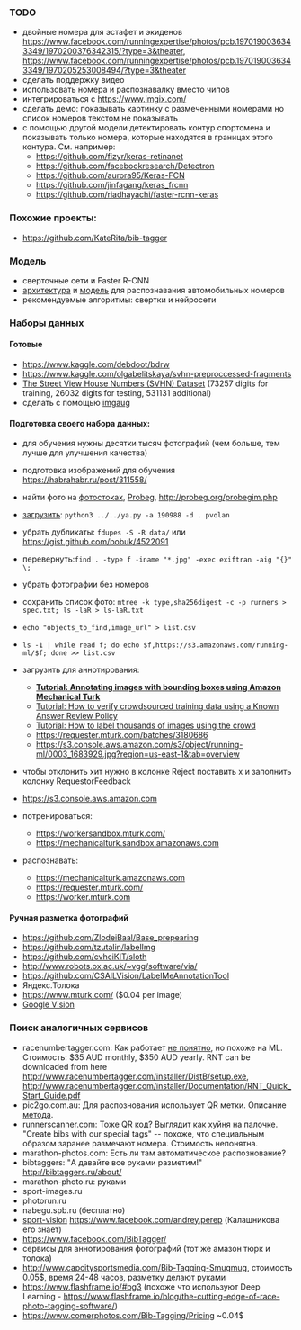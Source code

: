 ### TODO

- двойные номера для эстафет и экиденов https://www.facebook.com/runningexpertise/photos/pcb.1970190036343349/1970200376342315/?type=3&theater, https://www.facebook.com/runningexpertise/photos/pcb.1970190036343349/1970205253008494/?type=3&theater
- сделать поддержку видео
- использовать номера и распознавалку вместо чипов
- интегрироваться с https://www.imgix.com/
- сделать демо: показывать картинку с размеченными номерами но список номеров текстом не показывать
- с помощью другой модели детектировать контур спортсмена и показывать только
номера, которые находятся в границах этого контура. См. например:
	- https://github.com/fizyr/keras-retinanet
	- https://github.com/facebookresearch/Detectron
	- https://github.com/aurora95/Keras-FCN
	- https://github.com/jinfagang/keras_frcnn
	- https://github.com/riadhayachi/faster-rcnn-keras

### Похожие проекты:

- https://github.com/KateRita/bib-tagger

### Модель

- сверточные сети и Faster R-CNN
- [архитектура](https://matthewearl.github.io/2016/05/06/cnn-anpr/) и [модель](https://github.com/matthewearl/deep-anpr/blob/master/model.py) для распознавания автомобильных номеров
- рекомендуемые алгоритмы: свертки и нейросети

### Наборы данных

#### Готовые

- https://www.kaggle.com/debdoot/bdrw
- https://www.kaggle.com/olgabelitskaya/svhn-preproccessed-fragments
- [The Street View House Numbers (SVHN) Dataset](http://ufldl.stanford.edu/housenumbers/) (73257 digits for training, 26032 digits for testing, 531131 additional)
- сделать с помощью [imgaug](thttps://github.com/aleju/imgaug)

#### Подготовка своего набора данных:

- для обучения нужны десятки тысяч фотографий (чем больше, тем лучше для улучшения качества)
- подготовка изображений для обучения https://habrahabr.ru/post/311558/
- найти фото на [фотостоках](http://www.geran.in/2015/10/09/marathon_photo_sites/), [Probeg](http://probeg.org/kalend/rezult.php), http://probeg.org/probegim.php
- [загрузить](https://yandex.ru/blog/fotki/51820): ```python3 ../../ya.py -a 190988 -d . pvolan```
- убрать дубликаты: ```fdupes -S -R data/``` или https://gist.github.com/bobuk/4522091
- перевернуть:```find . -type f -iname "*.jpg" -exec exiftran -aig "{}" \;```
- убрать фотографии без номеров
- сохранить список фото: ```mtree -k type,sha256digest -c -p runners > spec.txt; ls -laR > ls-laR.txt```
- ```echo "objects_to_find,image_url" > list.csv```
- ```ls -1 | while read f; do echo $f,https://s3.amazonaws.com/running-ml/$f; done >> list.csv```
- загрузить для аннотирования:
	- **[Tutorial: Annotating images with bounding boxes using Amazon Mechanical Turk](https://blog.mturk.com/tutorial-annotating-images-with-bounding-boxes-using-amazon-mechanical-turk-42ab71e5068a)**
	- [Tutorial: How to verify crowdsourced training data using a Known Answer Review Policy](https://blog.mturk.com/tutorial-how-to-verify-crowdsourced-training-data-using-a-known-answer-review-policy-85596fb55ed)
	- [Tutorial: How to label thousands of images using the crowd](https://blog.mturk.com/tutorial-how-to-label-thousands-of-images-using-the-crowd-bea164ccbefc)
	- https://requester.mturk.com/batches/3180686
	- https://s3.console.aws.amazon.com/s3/object/running-ml/0003_1683929.jpg?region=us-east-1&tab=overview
- чтобы отклонить хит нужно в колонке Reject поставить x и заполнить колонку RequestorFeedback
 
- https://s3.console.aws.amazon.com
- потренироваться:
  - https://workersandbox.mturk.com/
  - https://mechanicalturk.sandbox.amazonaws.com
- распознавать:
  - https://mechanicalturk.amazonaws.com
  - https://requester.mturk.com/
  - https://worker.mturk.com


#### Ручная разметка фотографий

- https://github.com/ZlodeiBaal/Base_prepearing
- https://github.com/tzutalin/labelImg
- https://github.com/cvhciKIT/sloth
- http://www.robots.ox.ac.uk/~vgg/software/via/
- https://github.com/CSAILVision/LabelMeAnnotationTool
- Яндекс.Толока
- https://www.mturk.com/ ($0.04 per image)
- [Google Vision](https://cloud.google.com/vision/)


### Поиск аналогичных сервисов

- racenumbertagger.com: Как работает [не понятно](http://www.racenumbertagger.com/screenshots/), но похоже на ML.  Стоимость: $35 AUD monthly, $350 AUD yearly. RNT can be downloaded from here http://www.racenumbertagger.com/installer/DistB/setup.exe, http://www.racenumbertagger.com/installer/Documentation/RNT_Quick_Start_Guide.pdf
- pic2go.com.au: Для распознования использует QR метки. Описание [метода](http://www.pic2go.com.au/how-it-works/index.html).
- runnerscanner.com: Тоже QR код? Выглядит как хуйня на палочке. "Create bibs with our special tags" -- похоже, что специальным образом заранее размечают номера. Стоимость непонятна.
- marathon-photos.com: Есть ли там автоматическое распознование?
- bibtaggers: "А давайте все руками разметим!" http://bibtaggers.ru/about/
- marathon-photo.ru: руками
- sport-images.ru
- photorun.ru
- nabegu.spb.ru (бесплатно)
- [sport-vision](https://www.facebook.com/SportVision.Russia/) https://www.facebook.com/andrey.perep (Калашникова его знает)
- https://www.facebook.com/BibTagger/
- сервисы для аннотирования фотографий (тот же амазон тюрк и толока)
- http://www.capcitysportsmedia.com/Bib-Tagging-Smugmug, стоимость 0.05$, время 24-48 часов, разметку делают руками
- https://www.flashframe.io/#bg3 (похоже что используют Deep Learning - https://www.flashframe.io/blog/the-cutting-edge-of-race-photo-tagging-software/)
- https://www.comerphotos.com/Bib-Tagging/Pricing ~0.04$
